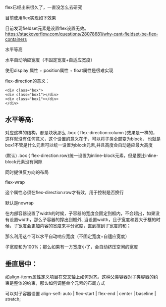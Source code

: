 flex已经出来很久了，一直没怎么去研究

目前使用flex实现如下效果

目前发现fieldset元素是设置flex设置无效。
https://stackoverflow.com/questions/28078681/why-cant-fieldset-be-flex-containers

水平等高

水平自动响应宽度（不固定宽度+自适应宽度）


使用display 属性 + position属性 + float属性是很难实现

flex-direction的意义：
```
<div class="box">
<div class="box1"></div>
<div class="box1"></div>
</div>
```

## 水平等高:

对应这样的结构，都是块状那么
.box { flex-direction:column }效果是一样的，这样就没有任何意义，这个设置的意义在于，可以将子类全部变为block，
也就是box1不管是什么元素可以统一设置为block元素,并且高度会自动适应最大高度

(默认)
.box { flex-direction:row}统一设置为inline-block元素，但是要比inline-block元素没有间隙

同时提供反方向的布局

flex-wrap

这个属性必须在flex-direction:row才有效，用于控制是否换行

默认是nowrap

在内部容器设置了width的时候，子容器的宽度会固定到框内，不会超出，如果没有设置width，那么子容器的撑出到框外,
当设置width，且子宽度和要大于框的时候，子宽度会更加内容的宽度来平分宽度，直到撑到子宽度的和；

那么利用这个可以水平自动响应宽度（不固定宽度+自适应宽度）

子宽度和为100%；那么如果有一方宽度小了，会自动挤压空闲的宽度

## 垂直居中：

如align-items属性定义项目在交叉轴上如何对齐。这种父类容器对子类容器的约束是整体的约束，那么如何调整单个元素的布局方式

可以对子容器设置  align-self: auto | flex-start | flex-end | center | baseline | stretch;
